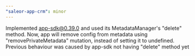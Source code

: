 ```yaml
---
"saleor-app-crm": minor
---
```


Implemented app-sdk@0.39.0 and used its MetadataManager's "delete" method. Now, app will remove config from metadata using "removePrivateMetadata" mutation, instead of setting it to undefined. Previous behaviour was caused by app-sdk not having "delete" method yet
